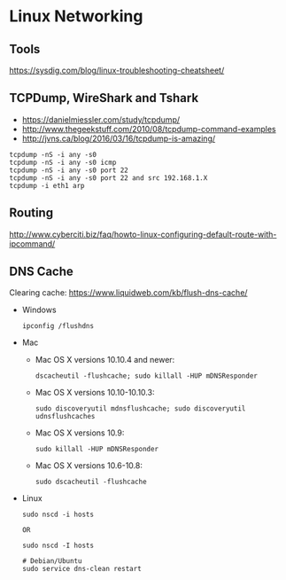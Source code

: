 # Linux Networking
## Tools

<https://sysdig.com/blog/linux-troubleshooting-cheatsheet/>

## TCPDump, WireShark and Tshark

* <https://danielmiessler.com/study/tcpdump/>
* <http://www.thegeekstuff.com/2010/08/tcpdump-command-examples>
* <http://jvns.ca/blog/2016/03/16/tcpdump-is-amazing/>

```
tcpdump -nS -i any -s0
tcpdump -nS -i any -s0 icmp
tcpdump -nS -i any -s0 port 22
tcpdump -nS -i any -s0 port 22 and src 192.168.1.X
tcpdump -i eth1 arp
```

## Routing

<http://www.cyberciti.biz/faq/howto-linux-configuring-default-route-with-ipcommand/>

## DNS Cache

Clearing cache: <https://www.liquidweb.com/kb/flush-dns-cache/>

* Windows

	```
	ipconfig /flushdns
	```

* Mac
	* Mac OS X versions 10.10.4 and newer:
	
		```
		dscacheutil -flushcache; sudo killall -HUP mDNSResponder
		```
		
	* Mac OS X versions 10.10-10.10.3:

		```
		sudo discoveryutil mdnsflushcache; sudo discoveryutil udnsflushcaches
		```
		
	* Mac OS X versions 10.9:

		```
		sudo killall -HUP mDNSResponder
		```

	* Mac OS X versions 10.6-10.8:

		```
		sudo dscacheutil -flushcache
		```
		
* Linux

	```
	sudo nscd -i hosts
	
	OR
	
	sudo nscd -I hosts
	
	# Debian/Ubuntu
	sudo service dns-clean restart
	```
